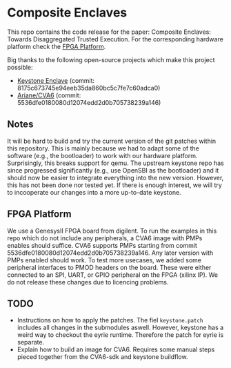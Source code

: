 # Composite Enclaves

This repo contains the code release for the paper: Composite Enclaves: Towards Disaggregated Trusted Execution. For the corresponding hardware platform check the [FPGA Platform](#fpga-platform).

Big thanks to the following open-source projects which make this project possible:

- [Keystone Enclave](https://github.com/keystone-enclave) (commit: 8175c673745e94eeb35da860bc5c7fe7c60adca0)
- [Ariane/CVA6](https://github.com/openhwgroup/cva6/) (commit: 5536dfe0180080d12074edd2d0b705738239a146)

## Notes

It will be hard to build and try the current version of the git patches within this repository. This is mainly because we had to adapt some of the software (e.g., the bootloader) to work with our hardware platform. Surprisingly, this breaks support for qemu. The upstream keystone repo has since progressed significantly (e.g., use OpenSBI as the bootloader) and it should now be easier to integrate everything into the new version. However, this has not been done nor tested yet. If there is enough interest, we will try to incooperate our changes into a more up-to-date keystone.

## FPGA Platform

We use a GenesysII FPGA board from digilent. To run the examples in this repo which do not include any peripherals, a CVA6 image with PMPs enables should suffice. CVA6 supports PMPs starting from commit 5536dfe0180080d12074edd2d0b705738239a146. Any later version with PMPs enabled should work. To test more usecases, we added some peripheral interfaces to PMOD headers on the board. These were either connected to an SPI, UART, or GPIO peripheral on the FPGA (xilinx IP). We do not release these changes due to licencing problems.

## TODO

- Instructions on how to apply the patches. The fiel `keystone.patch` includes all changes in the submodules aswell. However, keystone has a weird way to checkout the eyrie runtime. Therefore the patch for eyrie is separate.
- Explain how to build an image for CVA6. Requires some manual steps pieced together from the CVA6-sdk and keystone buildflow.
